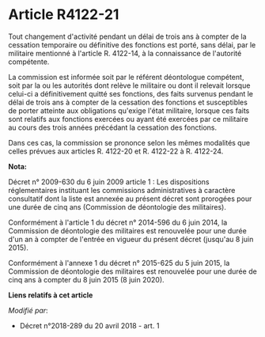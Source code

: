 # Article R4122-21

Tout changement d'activité pendant un délai de trois ans à compter de la cessation temporaire ou définitive des fonctions est
porté, sans délai, par le militaire mentionné à l'article R. 4122-14, à la connaissance de l'autorité compétente.

La commission est informée soit par le référent déontologue compétent, soit par la ou les autorités dont relève le militaire
ou dont il relevait lorsque celui-ci a définitivement quitté ses fonctions, des faits survenus pendant le délai de trois ans
à compter de la cessation des fonctions et susceptibles de porter atteinte aux obligations qu'exige l'état militaire, lorsque
ces faits sont relatifs aux fonctions exercées ou ayant été exercées par ce militaire au cours des trois années précédant la
cessation des fonctions.

Dans ces cas, la commission se prononce selon les mêmes modalités que celles prévues aux articles R. 4122-20 et R. 4122-22 à
R. 4122-24.

**Nota:**

Décret n° 2009-630 du 6 juin 2009 article 1 : Les dispositions réglementaires instituant les commissions administratives à
caractère consultatif dont la liste est annexée au présent décret sont prorogées pour une durée de cinq ans (Commission de
déontologie des militaires).

Conformément à l'article 1 du décret n° 2014-596 du 6 juin 2014, la Commission de déontologie des militaires est renouvelée
pour une durée d'un an à compter de l'entrée en vigueur du présent décret (jusqu'au 8 juin 2015).

Conformément à l'annexe 1 du décret n° 2015-625 du 5 juin 2015, la Commission de déontologie des militaires est renouvelée
pour une durée de cinq ans à compter du 8 juin 2015 (8 juin 2020).

**Liens relatifs à cet article**

_Modifié par_:

  - Décret n°2018-289 du 20 avril 2018 - art. 1
